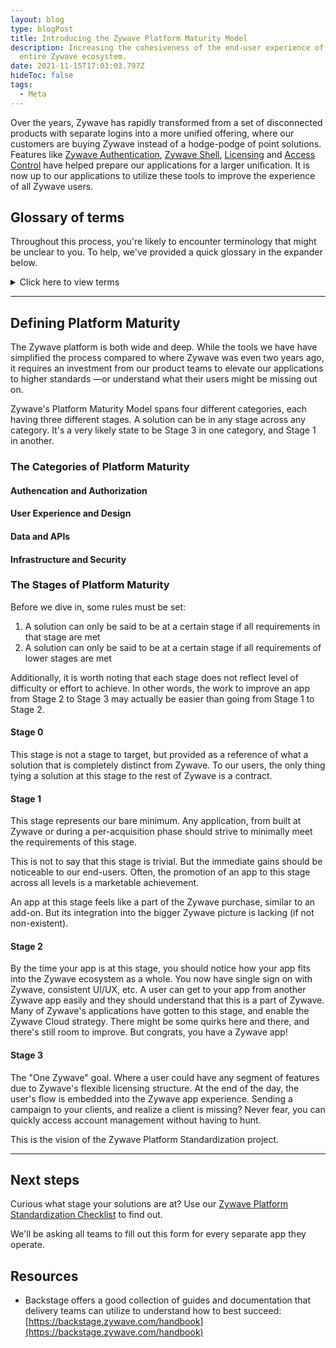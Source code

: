 ```yaml
---
layout: blog
type: blogPost
title: Introducing the Zywave Platform Maturity Model
description: Increasing the cohesiveness of the end-user experience of the
  entire Zywave ecosystem.
date: 2021-11-15T17:03:03.797Z
hideToc: false
tags:
  - Meta
---
```

Over the years, Zywave has rapidly transformed from a set of disconnected products with separate logins into a more unified offering, where our customers are buying Zywave instead of a hodge-podge of point solutions. Features like [Zywave Authentication](#TODO), [Zywave Shell](https://booster.zywave.dev/application-framework/components/shell/?tab=usage), [Licensing](#TODO) and [Access Control](#TODO) have helped prepare our applications for a larger unification. It is now up to our applications to utilize these tools to improve the experience of all Zywave users.

## Glossary of terms
Throughout this process, you're likely to encounter terminology that might be unclear to you. To help, we've provided a quick glossary in the expander below.

<details><summary>Click here to view terms</summary>
<dl>
<dt>Zywave Authentication</dt>
<dd>A centralized login experience, where users can utilize a single login and access all of their Zywave solutions; available via <a href="https://auth.zywave.com">https://auth.zywave.com</a>
</dd>
<dt>Tenancy</dt>
<dt>Tenancy model</dt>
<dd>
The segmentation of data to enable Zywave to provide a multi-tenant solution; e.g. Agency A should not be able to see Agency B's data, and vice versa.
</dd>
<dt>Access control</dt>
<dd>
The further subdivision of permissions, allowing a single tenant to restrict or allow access to certain features of the Zywave platform; e.g. Joe White at Agency A should not be able to import accounts, and only access content in Zywave CMS.
</dd>
<dt>ZUI</dt>
<dt>ZUI Toolkit</dt>
<dd>The design system and standards as defined by Zywave. This is often used interchangeably with ZUI Toolkit, the set of web components that implement ZUI-compliant components.</dd>
<dt>ZAPI</dt>
<dt>ZAPI Toolkit</dt>
<dd>A set of API-driven web components that can help integrate applications' UX</dd>
<dt><a href="https://booster.zywave.dev/design-system/components/shell/?tab=usage">ZUI Shell</a></dt>
<dd>A set of components that provide the design-system compliant implementation of the wrapping container of Zywave applications.
</dd>
<dt><a href="https://booster.zywave.dev/application-framework/components/shell/?tab=usage">Zywave Shell</a></dt>
<dd>
An API-driven component that generates a ZUI Shell implementation to ensure consistency of data and navigation in any Zywave application.

Internally, this is unofficially referenced as "Universal Navigation."
</dd>
</details>

<hr/>

## Defining Platform Maturity
The Zywave platform is both wide and deep. While the tools we have have simplified the process compared to where Zywave was even two years ago, it requires an investment from our product teams to elevate our applications to higher standards —or understand what their users might be missing out on.

Zywave's Platform Maturity Model spans four different categories, each having three different stages. A solution can be in any stage across any category. It's a very likely state to be Stage 3 in one category, and Stage 1 in another.

### The Categories of Platform Maturity
#### Authencation and Authorization
#### User Experience and Design
#### Data and APIs
#### Infrastructure and Security

### The Stages of Platform Maturity
Before we dive in, some rules must be set:
1. A solution can only be said to be at a certain stage if all requirements in that stage are met
1. A solution can only be said to be at a certain stage if all requirements of lower stages are met

Additionally, it is worth noting that each stage does not reflect level of difficulty or effort to achieve. In other words, the work to improve an app from Stage 2 to Stage 3 may actually be easier than going from Stage 1 to Stage 2.

#### Stage 0
This stage is not a stage to target, but provided as a reference of what a solution that is completely distinct from Zywave. To our users, the only thing tying a solution at this stage to the rest of Zywave is a contract. 

#### Stage 1
This stage represents our bare minimum. Any application, from built at Zywave or during a per-acquisition phase should strive to minimally meet the requirements of this stage.

This is not to say that this stage is trivial. But the immediate gains should be noticeable to our end-users. Often, the promotion of an app to this stage across all levels is a marketable achievement. 

An app at this stage feels like a part of the Zywave purchase, similar to an add-on. But its integration into the bigger Zywave picture is lacking (if not non-existent).

#### Stage 2
By the time your app is at this stage, you should notice how your app fits into the Zywave ecosystem as a whole. You now have single sign on with Zywave, consistent UI/UX, etc.  A user can get to your app from another Zywave app easily and they should understand that this is a part of Zywave. Many of Zywave's applications have gotten to this stage, and enable the Zywave Cloud strategy. There might be some quirks here and there, and there's still room to improve. But congrats, you have a Zywave app!

#### Stage 3
The "One Zywave" goal. Where a user could have any segment of features due to Zywave's flexible licensing structure. At the end of the day, the user's flow is embedded into the Zywave app experience. Sending a campaign to your clients, and realize a client is missing? Never fear, you can quickly access account management without having to hunt.

This is the vision of the Zywave Platform Standardization project.

<hr/>

## Next steps
Curious what stage your solutions are at? Use our [Zywave Platform Standardization Checklist](https://booster.zywave.dev/platform-standardization-form/) to find out.


We'll be asking all teams to fill out this form for every separate app they operate. 


## Resources
- Backstage offers a good collection of guides and documentation that delivery teams can utilize to understand how to best succeed: [https://backstage.zywave.com/handbook](https://backstage.zywave.com/handbook)
